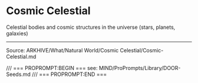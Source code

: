 # Cosmic Celestial

Celestial bodies and cosmic structures in the universe (stars, planets, galaxies)

---
Source: ARKHIVE/What/Natural World/Cosmic Celestial/Cosmic-Celestial.md

/// === PROPROMPT:BEGIN ===
see: MIND/ProPrompts/Library/DOOR-Seeds.md
/// === PROPROMPT:END ===
